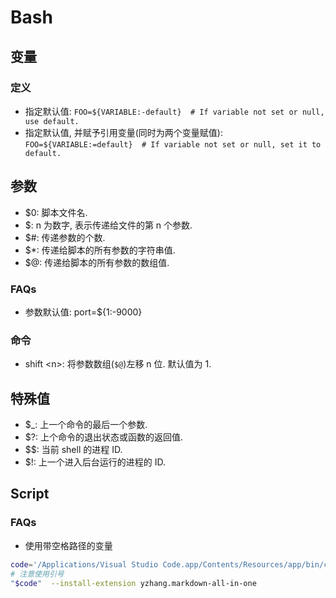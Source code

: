 # Bash
## 变量
### 定义
* 指定默认值: `FOO=${VARIABLE:-default}  # If variable not set or null, use default.`
* 指定默认值, 并赋予引用变量(同时为两个变量赋值): `FOO=${VARIABLE:=default}  # If variable not set or null, set it to default.`

## 参数

* $0: 脚本文件名.
* $<n>: n 为数字, 表示传递给文件的第 n 个参数.
* $#: 传递参数的个数.
* $*: 传递给脚本的所有参数的字符串值.
* $@: 传递给脚本的所有参数的数组值.

### FAQs
* 参数默认值: port=${1:-9000}

### 命令
* shift \<n\>: 将参数数组(`$@`)左移 n 位. 默认值为 1. 

## 特殊值
* $_: 上一个命令的最后一个参数.
* $?: 上个命令的退出状态或函数的返回值.
* $$: 当前 shell 的进程 ID.
* $!: 上一个进入后台运行的进程的 ID.

## Script
### FAQs
* 使用带空格路径的变量

```bash
code='/Applications/Visual Studio Code.app/Contents/Resources/app/bin/code'
# 注意使用引号
"$code"  --install-extension yzhang.markdown-all-in-one
```